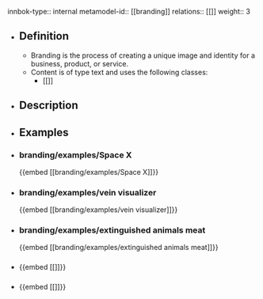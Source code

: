 innbok-type:: internal
metamodel-id:: [[branding]]
relations:: [[]]
weight:: 3

- ## Definition
  - Branding is the process of creating a unique image and identity for a business, product, or service.
  - Content is of type text and uses the following classes:
    - [[]]
- ## Description
- ## Examples
- ### branding/examples/Space X
  {{embed [[branding/examples/Space X]]}}
- ### branding/examples/vein visualizer
  {{embed [[branding/examples/vein visualizer]]}}
- ### branding/examples/extinguished animals meat
  {{embed [[branding/examples/extinguished animals meat]]}}
- ### 
  {{embed [[]]}}
- ### 
  {{embed [[]]}}


